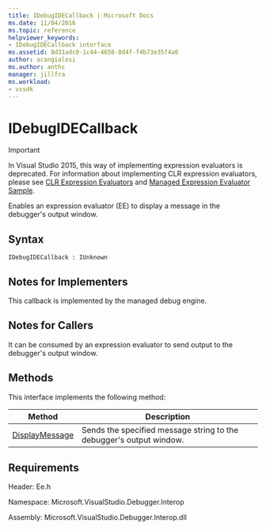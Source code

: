 ```yaml
---
title: IDebugIDECallback | Microsoft Docs
ms.date: 11/04/2016
ms.topic: reference
helpviewer_keywords:
- IDebugIDECallback interface
ms.assetid: 8d31adc0-1c44-4658-8d4f-f4b73e35f4a6
author: acangialosi
ms.author: anthc
manager: jillfra
ms.workload:
- vssdk
---
```

# IDebugIDECallback
> [!IMPORTANT]
> In Visual Studio 2015, this way of implementing expression evaluators is deprecated. For information about implementing CLR expression evaluators, please see [CLR Expression Evaluators](https://github.com/Microsoft/ConcordExtensibilitySamples/wiki/CLR-Expression-Evaluators) and [Managed Expression Evaluator Sample](https://github.com/Microsoft/ConcordExtensibilitySamples/wiki/Managed-Expression-Evaluator-Sample).

 Enables an expression evaluator (EE) to display a message in the debugger's output window.

## Syntax

```
IDebugIDECallback : IUnknown
```

## Notes for Implementers
 This callback is implemented by the managed debug engine.

## Notes for Callers
 It can be consumed by an expression evaluator to send output to the debugger's output window.

## Methods
 This interface implements the following method:

|Method|Description|
|------------|-----------------|
|[DisplayMessage](../../../extensibility/debugger/reference/idebugidecallback-displaymessage.md)|Sends the specified message string to the debugger's output window.|

## Requirements
 Header: Ee.h

 Namespace: Microsoft.VisualStudio.Debugger.Interop

 Assembly: Microsoft.VisualStudio.Debugger.Interop.dll
